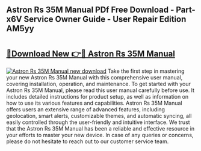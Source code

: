 ## Astron Rs 35M Manual PDf Free Download - Part-x6V Service Owner Guide - User Repair Edition AM5yy

# <h2><a href="http://bc25768.oget.top/?id=Astron+Rs+35M+Manual">🔗Download New 👉🔴 Astron Rs 35M Manual</a></h2>

[![Astron Rs 35M Manual new download](https://i.imgur.com/5g1atiW.png)](http://bc25768.oget.top/?id=Astron+Rs+35M+Manual)
Take the first step in mastering your new Astron Rs 35M Manual with this comprehensive user manual, covering installation, operation, and maintenance. To get started with your Astron Rs 35M Manual, please read this user manual carefully before use. It includes detailed instructions for product setup, as well as information on how to use its various features and capabilities. Astron Rs 35M Manual offers users an extensive range of advanced features, including geolocation, smart alerts, customizable themes, and automatic syncing, all easily controlled through the user-friendly and intuitive interface. We trust that the Astron Rs 35M Manual has been a reliable and effective resource in your efforts to master your new device. In case of any queries or concerns, please do not hesitate to reach out to our customer service team.
